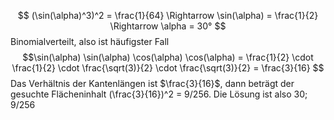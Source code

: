 $$ (\sin(\alpha)^3)^2 = \frac{1}{64} \Rightarrow \sin(\alpha) = \frac{1}{2} \Rightarrow \alpha = 30° $$
Binomialverteilt, also ist häufigster Fall 
$$\sin(\alpha) \sin(\alpha) \cos(\alpha) \cos(\alpha) = \frac{1}{2} \cdot \frac{1}{2} \cdot \frac{\sqrt(3)}{2} \cdot \frac{\sqrt(3)}{2} = \frac{3}{16} $$
Das Verhältnis der Kantenlängen ist $\frac{3}{16}$, dann beträgt der gesuchte Flächeninhalt (\frac{3}{16})^2 = 9/256.
Die Lösung ist also $30;9/256$
